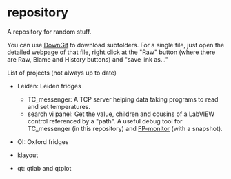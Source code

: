 # repository
A repository for random stuff.

You can use [DownGit](https://minhaskamal.github.io/DownGit/#/home) to download subfolders. For a single file, just open the detailed webpage of that file, right click at the "Raw" button (where there are Raw, Blame and History buttons) and "save link as..."


List of projects (not always up to date)

- Leiden: Leiden fridges
  - TC_messenger: A TCP server helping data taking programs to read and set temperatures.
  - search vi panel: Get the value, children and cousins of a LabVIEW control referenced by a "path". A useful debug tool for TC_messenger (in this repository) and [FP-monitor](https://github.com/cover-me/FP-monitor) (with a snapshot).

- OI: Oxford fridges

- klayout

- qt: qtlab and qtplot
